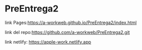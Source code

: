 # PreEntrega2


link Pages:https://a-workweb.github.io/PreEntrega2/index.html

link del repo:https://github.com/a-workweb/PreEntrega2.git

link netlify: https://apple-work.netlify.app

